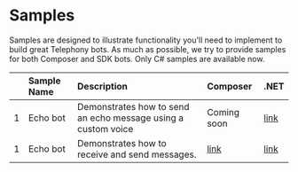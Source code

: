# Samples

Samples are designed to illustrate functionality you'll need to implement to build great Telephony bots. As much as possible, we try to provide samples for both Composer and SDK bots. Only C# samples are available now.


|    | Sample Name           | Description                                      | Composer  | .NET      |
|:--:|:----------------------|:-------------------------------------------------|:----------|:----------|
|  1 |Echo bot               | Demonstrates how to send an echo message using a custom voice   |Coming soon|[link](samples\csharp_dotnetcore\01.telephony-echo)|
|  1 |Echo bot               | Demonstrates how to receive and send messages.   |[link](TBD)|[link](TBD)|